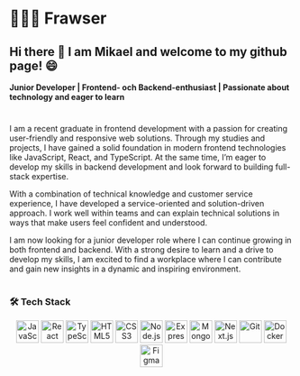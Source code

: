 # 👨🏻‍💻 Frawser

## Hi there 👋 I am Mikael and welcome to my github page! 😄

**Junior Developer | Frontend- och Backend-enthusiast | Passionate about technology and eager to learn**

#

I am a recent graduate in frontend development with a passion for creating user-friendly and responsive web solutions. Through my studies and projects, I have gained a solid foundation in modern frontend technologies like JavaScript, React, and TypeScript. At the same time, I’m eager to develop my skills in backend development and look forward to building full-stack expertise.

With a combination of technical knowledge and customer service experience, I have developed a service-oriented and solution-driven approach. I work well within teams and can explain technical solutions in ways that make users feel confident and understood.

I am now looking for a junior developer role where I can continue growing in both frontend and backend. With a strong desire to learn and a drive to develop my skills, I am excited to find a workplace where I can contribute and gain new insights in a dynamic and inspiring environment.

#

### 🛠 Tech Stack
<p align="center"> <img src="https://cdn.jsdelivr.net/gh/devicons/devicon/icons/javascript/javascript-original.svg" width="40" height="40" alt="JavaScript" /> <img src="https://cdn.jsdelivr.net/gh/devicons/devicon/icons/react/react-original.svg" width="40" height="40" alt="React" /> <img src="https://cdn.jsdelivr.net/gh/devicons/devicon/icons/typescript/typescript-original.svg" width="40" height="40" alt="TypeScript" /> <img src="https://cdn.jsdelivr.net/gh/devicons/devicon/icons/html5/html5-original.svg" width="40" height="40" alt="HTML5" /> <img src="https://cdn.jsdelivr.net/gh/devicons/devicon/icons/css3/css3-original.svg" width="40" height="40" alt="CSS3" /> <img src="https://cdn.jsdelivr.net/gh/devicons/devicon/icons/nodejs/nodejs-original.svg" width="40" height="40" alt="Node.js" /> <img src="https://cdn.jsdelivr.net/gh/devicons/devicon/icons/express/express-original.svg" width="40" height="40" alt="Express.js" /> <img src="https://cdn.jsdelivr.net/gh/devicons/devicon/icons/mongodb/mongodb-original.svg" width="40" height="40" alt="MongoDB" /> <img src="https://cdn.jsdelivr.net/gh/devicons/devicon/icons/nextjs/nextjs-original.svg" width="40" height="40" alt="Next.js" /> <img src="https://cdn.jsdelivr.net/gh/devicons/devicon/icons/git/git-original.svg" width="40" height="40" alt="Git" /> <img src="https://cdn.jsdelivr.net/gh/devicons/devicon/icons/docker/docker-original.svg" width="40" height="40" alt="Docker" /> <img src="https://cdn.jsdelivr.net/gh/devicons/devicon/icons/figma/figma-original.svg" width="40" height="40" alt="Figma" /> </p>

#